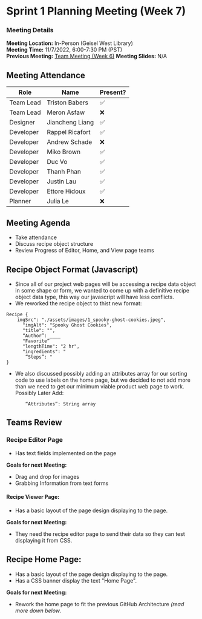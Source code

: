 # Sprint 1 Planning Meeting (Week 7)
### Meeting Details
**Meeting Location:** In-Person (Geisel West Library)  
**Meeting Time:** 11/7/2022, 6:00-7:30 PM (PST)  
**Previous Meeting:** [Team Meeting (Week 6)](https://github.com/cse110-sp21-group36/cse110-sp21-group36/blob/main/admin/meetings/110322-Week6.md)
**Meeting Slides:** N/A  

## Meeting Attendance
| Role | Name | Present? |
| --- | --- | --- |
| Team Lead | Triston Babers |✅|
| Team Lead | Meron Asfaw |❌|
| Designer | Jiancheng Liang |✅|
| Developer | Rappel Ricafort |✅|
| Developer | Andrew Schade |❌|
| Developer | Miko Brown |✅|
| Developer | Duc Vo |✅|
| Developer | Thanh Phan |✅|
| Developer | Justin Lau |✅|
| Developer | Ettore Hidoux |✅|
| Planner | Julia Le |❌|

## Meeting Agenda
- Take attendance
- Discuss recipe object structure
- Review Progress of Editor, Home, and View page teams

## Recipe Object Format (Javascript)
- Since all of our project web pages will be accessing a recipe data object in some shape or form, we wanted to come up with a definitive recipe object data type, this way our javascript will have less conflicts.
- We reworked the recipe object to thist new format:

```
Recipe {
	imgSrc": "./assets/images/1_spooky-ghost-cookies.jpeg",
      "imgAlt": "Spooky Ghost Cookies",
      "title": "",
      “Author”: ____
      "Favorite”
      "lengthTime": "2 hr",
      "ingredients": "
       “Steps”: "
}
```
- We also discussed possibly adding an attributes array for our sorting code to use labels on the home page, but we decided to not add more than we need to get our minimum viable product web page to work.
Possibly Later Add: 
```
       “Attributes”: String array
```
## Teams Review
### Recipe Editor Page
- Has text fields implemented on the page

**Goals for next Meeting:**
- Drag and drop for images
- Grabbing Information from text forms

#### Recipe Viewer Page:
- Has a basic layout of the page design displaying to the page.

**Goals for next Meeting:**
- They need the recipe editor page to send their data so they can test displaying it from CSS.

## Recipe Home Page:
- Has a basic layout of the page design displaying to the page.
- Has a CSS banner display the text "Home Page".

**Goals for next Meeting:**
- Rework the home page to fit the previous GitHub Architecture _(read more down below_.
